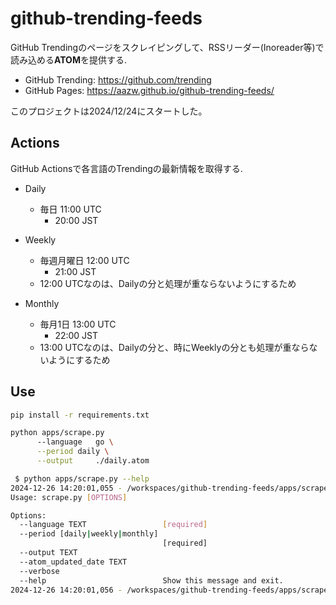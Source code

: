 # github-trending-feeds

GitHub Trendingのページをスクレイピングして、RSSリーダー(Inoreader等)で読み込める**ATOM**を提供する.

* GitHub Trending: https://github.com/trending
* GitHub Pages: https://aazw.github.io/github-trending-feeds/

このプロジェクトは2024/12/24にスタートした。

## Actions

GitHub Actionsで各言語のTrendingの最新情報を取得する.

* Daily
  * 毎日 11:00 UTC
    * 20:00 JST

* Weekly
  * 毎週月曜日 12:00 UTC
    * 21:00 JST
  * 12:00 UTCなのは、Dailyの分と処理が重ならないようにするため

* Monthly
  * 毎月1日 13:00 UTC
    * 22:00 JST
  * 13:00 UTCなのは、Dailyの分と、時にWeeklyの分とも処理が重ならないようにするため


## Use

```bash
pip install -r requirements.txt
```

```bash
python apps/scrape.py 
      --language   go \
      --period daily \
      --output     ./daily.atom
```

```bash
 $ python apps/scrape.py --help
2024-12-26 14:20:01,055 - /workspaces/github-trending-feeds/apps/scrape.py:176 - INFO - start app
Usage: scrape.py [OPTIONS]

Options:
  --language TEXT                 [required]
  --period [daily|weekly|monthly]
                                  [required]
  --output TEXT
  --atom_updated_date TEXT
  --verbose
  --help                          Show this message and exit.
2024-12-26 14:20:01,056 - /workspaces/github-trending-feeds/apps/scrape.py:194 - INFO - app finished
```
